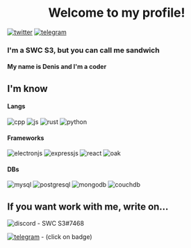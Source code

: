 <h1 align="center">Welcome to my profile!</h1>

<a href="https://twitter.com/swc_s3">![twitter](https://img.shields.io/badge/Twitter-blue?style=for-the-badge&logo=Twitter&logoColor=white)</a> <a href="https://t.me/swcs3">![telegram](https://img.shields.io/badge/Telegram-blue?style=for-the-badge&logo=Telegram&logoColor=white)</a>

### I'm a SWC S3, but you can call me sandwich

#### My name is Denis and I'm a coder

## I'm know 

#### Langs
![cpp](https://img.shields.io/badge/Cpp-blue?style=for-the-badge&logo=Cpp&logoColor=blue) ![js](https://img.shields.io/badge/TypeScript-3178C6?style=for-the-badge&logo=TypeScript&logoColor=black) ![rust](https://img.shields.io/badge/Rust-brown?style=for-the-badge&logo=Rust&logoColor=black) ![python](https://img.shields.io/badge/Python-3776AB?style=for-the-badge&logo=Python&logoColor=white) 

#### Frameworks
![electronjs](https://img.shields.io/badge/Electron-gray?style=for-the-badge&logo=Electron&logoColor=white) ![expressjs](https://img.shields.io/badge/Express-white?style=for-the-badge&logo=Express&logoColor=black) ![react](https://img.shields.io/badge/React-gray?style=for-the-badge&logo=React&logoColor=white) 
![oak](https://img.shields.io/badge/Deno-Oak-black?style=for-the-badge&logo=Deno&logoColor=white) 

#### DBs
![mysql](https://img.shields.io/badge/MySQL-blue?style=for-the-badge&logo=MySQL&logoColor=white) ![postgresql](https://img.shields.io/badge/PostgreSQL-white?style=for-the-badge&logo=PostgreSQL&LogoColor=black) ![mongodb](https://img.shields.io/badge/MongoDB-green?style=for-the-badge&logo=MongoDB&LogoColor=green) ![couchdb](https://img.shields.io/badge/Apache-CouchDB-red?style=for-the-badge&logo=Apache-CouchDB&LogoColor=red)


## If you want work with me, write on...

![discord](https://img.shields.io/badge/Discord-3776AB?style=for-the-badge&logo=Discord&logoColor=white) - SWC S3#7468

<a href="https://t.me/swc_s3">![telegram](https://img.shields.io/badge/Telegram-blue?style=for-the-badge&logo=Telegram&logoColor=white)</a> - (click on badge)

